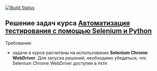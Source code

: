 [![Build Status](https://travis-ci.com/vpetrigo/automation-py-final.svg?branch=master)](https://travis-ci.com/vpetrigo/automation-py-final)

## Решение задач курса [Автоматизация тестирования с помощью Selenium и Python][1]

Требования:

- задачи в курсе расчитаны на использование **Selenium Chrome WebDriver**. Для запуска решений, необходимо убедиться, что
Selenium Chrome WebDriver доступен в `PATH`

[1]: https://stepik.org/course/575
